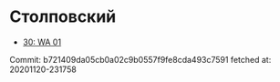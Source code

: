 # Столповский
- [30: WA 01](30.md)

Commit: b721409da05cb0a02c9b0557f9fe8cda493c7591
 fetched at: 20201120-231758
